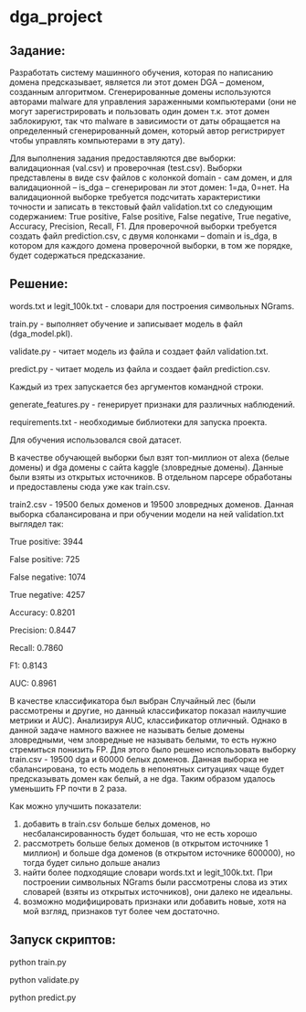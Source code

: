 # dga_project

## Задание:
Разработать систему машинного обучения, которая по написанию домена предсказывает, является ли этот домен DGA – доменом, созданным алгоритмом. Сгенерированные домены используются авторами malware для управления зараженными компьютерами (они не могут зарегистрировать и пользовать один домен т.к. этот домен заблокируют, так что malware в зависимости от даты обращается на определенный сгенерированный домен, который автор регистрирует чтобы управлять компьютерами в эту дату).


Для выполнения задания предоставляются две выборки: валидационная (val.csv) и проверочная (test.csv). Выборки представлены в виде csv файлов с колонкой domain - сам домен, и для валидационной – is_dga – сгенерирован ли этот домен: 1=да, 0=нет. На валидационной выборке требуется подсчитать характеристики точности и записать в текстовый файл validation.txt со следующим содержанием: True positive, False positive, False negative, True negative,  Accuracy, Precision, Recall, F1. Для проверочной выборки требуется создать файл prediction.csv, с двумя колонками – domain и is_dga, в котором для каждого домена проверочной выборки, в том же порядке, будет содержаться предсказание.

## Решение:
words.txt и legit_100k.txt - словари для построения символьных NGrams.

train.py - выполняет обучение и записывает модель в файл (dga_model.pkl). 

validate.py - читает модель из файла и создает файл validation.txt. 

predict.py - читает модель из файла и создает файл prediction.csv.

Каждый из трех запускается без аргументов командной строки.

generate_features.py - генерирует признаки для различных наблюдений.


requirements.txt - необходимые библиотеки для запуска проекта.


Для обучения использовался свой датасет. 

В качестве обучающей выборки был взят топ-миллион от alexa (белые домены) и dga домены с сайта kaggle (зловредные домены). Данные были взяты из открытых источников. В отдельном парсере обработаны и предоставлены сюда уже как train.csv.

train2.csv - 19500 белых доменов и 19500 зловредных доменов. Данная выборка сбалансирована и при обучении модели на ней validation.txt выглядел так:

True positive: 3944

False positive: 725

False negative: 1074

True negative: 4257

Accuracy: 0.8201

Precision: 0.8447

Recall: 0.7860

F1: 0.8143

AUC: 0.8961


В качестве классификатора был выбран Случайный лес (были рассмотрены и другие, но данный классификатор показал наилучшие метрики и AUC). Анализируя AUC, классификатор отличный. Однако в данной задаче намного важнее не называть белые домены зловредными, чем зловредные не называть белыми, то есть нужно стремиться понизить FP. Для этого было решено использовать выборку train.csv - 19500 dga и 60000 белых доменов. Данная выборка не сбалансирована, то есть модель в непонятных ситуациях чаще будет предсказывать домен как белый, а не dga. Таким образом удалось уменьшить FP почти в 2 раза. 


Как можно улучшить показатели:
1) добавить в train.csv больше белых доменов, но несбалансированность будет большая, что не есть хорошо
2) рассмотреть больше белых доменов (в открытом источнике 1 миллион) и больше dga доменов (в открытом источнике 600000), но тогда будет сильно дольше анализ
3) найти более подходящие словари words.txt и legit_100k.txt. При построении символьных NGrams были рассмотрены слова из этих словарей (взяты из открытых источников), они далеко не идеальны.
4) возможно модифицировать признаки или добавить новые, хотя на мой взгляд, признаков тут более чем достаточно.

## Запуск скриптов:
python train.py

python validate.py

python predict.py
